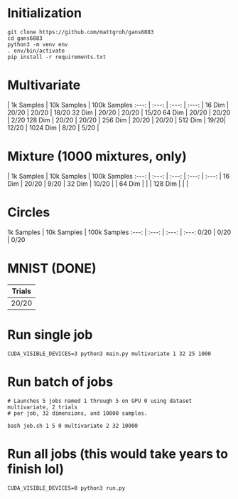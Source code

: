# Initialization
```
git clone https://github.com/mattgroh/gans6883  
cd gans6883
python3 -m venv env  
. env/bin/activate
pip install -r requirements.txt  
```

# Multivariate

| 1k Samples | 10k Samples | 100k Samples
:---: | :---: | :---: | :---: |
16 Dim | 20/20 | 20/20 | 18/20
32 Dim | 20/20 | 20/20 | 15/20
64 Dim | 20/20 | 20/20 | 2/20
128 Dim | 20/20 | 20/20 |
256 Dim | 20/20 | 20/20 |
512 Dim |  19/20| 12/20 |
1024 Dim | 8/20 | 5/20 |

# Mixture (1000 mixtures, only)

 | 1k Samples | 10k Samples | 100k Samples
:---: | :---: | :---: | :---: | :---: |
16 Dim | 20/20 | 9/20 |
32 Dim | 10/20  |  |
64 Dim  |  |  |
128 Dim |  |  |

# Circles

1k Samples | 10k Samples | 100k Samples
:---: | :---: | :---: | :---:
0/20 | 0/20 | 0/20

# MNIST (DONE)

Trials |
:---: |
20/20 |


# Run single job
```
CUDA_VISIBLE_DEVICES=3 python3 main.py multivariate 1 32 25 1000
```

# Run batch of jobs
```
# Launches 5 jobs named 1 through 5 on GPU 0 using dataset multivariate, 2 trials
# per job, 32 dimensions, and 10000 samples.

bash job.sh 1 5 0 multivariate 2 32 10000
```

# Run all jobs (this would take years to finish lol)
```
CUDA_VISIBLE_DEVICES=0 python3 run.py
```
